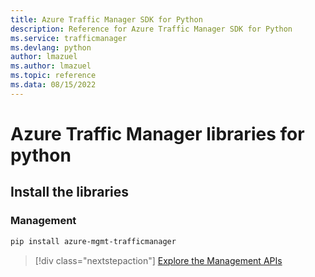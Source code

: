```yaml
---
title: Azure Traffic Manager SDK for Python
description: Reference for Azure Traffic Manager SDK for Python
ms.service: trafficmanager
ms.devlang: python
author: lmazuel
ms.author: lmazuel
ms.topic: reference
ms.data: 08/15/2022
---
```

# Azure Traffic Manager libraries for python

## Install the libraries

### Management

```bash
pip install azure-mgmt-trafficmanager
```

> [!div class="nextstepaction"]
> [Explore the Management APIs](/python/api/overview/azure/trafficmanager/management)